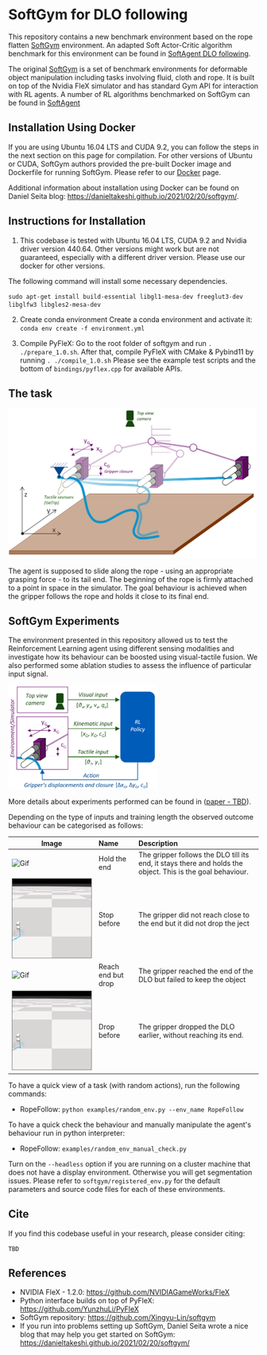 # SoftGym for DLO following
This repository contains a new benchmark environment based on the rope flatten <a href="https://sites.google.com/view/softgym/home">SoftGym</a> environment.
An adapted Soft Actor-Critic algorithm benchmark for this environment can be found in [SoftAgent DLO following](https://github.com/lpecyna/Softagent_rope_following).

The original <a href="https://sites.google.com/view/softgym/home">SoftGym</a> is a set of benchmark environments for deformable object manipulation including tasks involving fluid, cloth and rope. It is built on top of the Nvidia FleX simulator and has standard Gym API for interaction with RL agents. A number of RL algorithms benchmarked on SoftGym can be found in <a href="https://github.com/Xingyu-Lin/softagent">SoftAgent</a>

## Installation Using Docker
If you are using Ubuntu 16.04 LTS and CUDA 9.2, you can follow the steps in the next section on this page for compilation. For other versions of Ubuntu or CUDA, SoftGym authors provided the pre-built Docker image and Dockerfile for running SoftGym. Please refer to our [Docker](docker/docker.md) page.

Additional information about installation using Docker can be found on Daniel Seita blog: https://danieltakeshi.github.io/2021/02/20/softgym/.

## Instructions for Installation 
1. This codebase is tested with Ubuntu 16.04 LTS, CUDA 9.2 and Nvidia driver version 440.64. Other versions might work but are not guaranteed, especially with a different driver version. Please use our docker for other versions.

The following command will install some necessary dependencies.
```
sudo apt-get install build-essential libgl1-mesa-dev freeglut3-dev libglfw3 libgles2-mesa-dev
```

2. Create conda environment
Create a conda environment and activate it: `conda env create -f environment.yml`

3. Compile PyFleX: Go to the root folder of softgym and run `. ./prepare_1.0.sh`. After that, compile PyFleX with CMake & Pybind11 by running `. ./compile_1.0.sh` Please see the example test scripts and the bottom of `bindings/pyflex.cpp` for available APIs.
 
## The task

<img src="./examples/Task_overview.png" alt="cover" width="500"/>

The agent is supposed to slide along the rope - using an appropriate grasping force - to its tail end. The beginning of the rope is firmly attached to a point in space in the simulator.
The goal behaviour is achieved when the gripper follows the rope and holds it close to its final end.

## SoftGym Experiments
The environment presented in this repository allowed us to test the Reinforcement Learning agent using different sensing modalities and investigate how its behaviour
can be boosted using visual-tactile fusion. We also performed some ablation studies to assess the influence of particular input signal.

<img src="./examples/Agent_v2.png" alt="cover2" width="300"/>

More details about experiments performed can be found in ([paper - TBD]()).


Depending on the type of inputs and training length the observed outcome behaviour can be categorised as follows:

| Image                                     | Name                                                               | Description                                                                                                |
|-------------------------------------------|:-------------------------------------------------------------------|:-----------------------------------------------------------------------------------------------------------|
| ![Gif](./examples/Reach_end_hold.gif)     | Hold the end                                                       | The gripper follows the DLO till its end, it stays there and holds the object. This is the goal behaviour. |
| ![Gif](./examples/Stop_before.gif)        | Stop before                                                        | The gripper did not reach close to the end but it did not drop the ject                                    |
| ![Gif](./examples/Reach_end_but_drop.gif) | Reach end but drop                                                 | The gripper reached the end of the DLO but failed to keep the object                                       |
| ![Gif](./examples/Drop_before.gif)        | Drop before                                                        | The gripper dropped the DLO earlier, without reaching its end.                                             |

   
To have a quick view of a task (with random actions), run the following commands:

- RopeFollow: `python examples/random_env.py --env_name RopeFollow`

To have a quick check the behaviour and manually manipulate the agent's behaviour run in python interpreter:
- RopeFollow:  `examples/random_env_manual_check.py`

Turn on the `--headless` option if you are running on a cluster machine that does not have a display environment. Otherwise you will get segmentation issues. Please refer to `softgym/registered_env.py` for the default parameters and source code files for each of these environments.

## Cite
If you find this codebase useful in your research, please consider citing:
```
TBD
```

## References
- NVIDIA FleX - 1.2.0: https://github.com/NVIDIAGameWorks/FleX
- Python interface builds on top of PyFleX: https://github.com/YunzhuLi/PyFleX
- SoftGym repository: https://github.com/Xingyu-Lin/softgym
- If you run into problems setting up SoftGym, Daniel Seita wrote a nice blog that may help you get started on SoftGym: https://danieltakeshi.github.io/2021/02/20/softgym/
